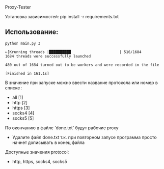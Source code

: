 Proxy-Tester

Установка зависимостей:
pip install -r requirements.txt

## Использование:
```console
python main.py 3
```

```console
←[Krunning threads |██████████                      | 516/1684
1684 threads were successfully launched

480 out of 1684 turned out to be workers and were recorded in the file

[Finished in 161.1s]
```

В значение при запуске можно ввести название протокола или номер в списке :
* all            [1]
* http         [2]
* https       [3]
* socks4     [4]
* socks5     [5] 


По окончанию в файле 'done.txt' будут рабочие proxy
* Удалите файл done.txt т.к. при повторном запусе программа просто начнет дописывать в конец файла

Доступные значения protocol:
* http, https, socks4, socks5

